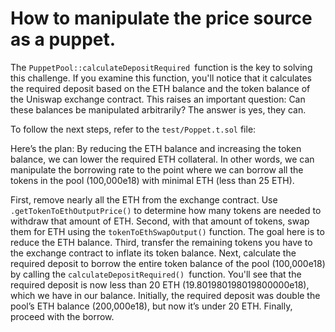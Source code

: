 # How to manipulate the price source as a puppet.


The `PuppetPool::calculateDepositRequired `function is the key to solving this challenge. If you examine this function, you'll notice that it calculates the required deposit based on the ETH balance and the token balance of the Uniswap exchange contract. This raises an important question: Can these balances be manipulated arbitrarily? The answer is yes, they can.

To follow the next steps, refer to the `test/Poppet.t.sol` file:

Here’s the plan: By reducing the ETH balance and increasing the token balance, we can lower the required ETH collateral. In other words, we can manipulate the borrowing rate to the point where we can borrow all the tokens in the pool (100,000e18) with minimal ETH (less than 25 ETH).

First, remove nearly all the ETH from the exchange contract. Use `.getTokenToEthOutputPrice()` to determine how many tokens are needed to withdraw that amount of ETH.
Second, with that amount of tokens, swap them for ETH using the `tokenToEthSwapOutput()` function. The goal here is to reduce the ETH balance.
Third, transfer the remaining tokens you have to the exchange contract to inflate its token balance.
Next, calculate the required deposit to borrow the entire token balance of the pool (100,000e18) by calling the `calculateDepositRequired() `function. You'll see that the required deposit is now less than 20 ETH (19.801980198019800000e18), which we have in our balance. Initially, the required deposit was double the pool’s ETH balance (200,000e18), but now it’s under 20 ETH.
Finally, proceed with the borrow.